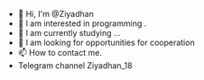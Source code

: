 - 👋 Hi, I'm @Ziyadhan
- 👀 I am interested in programming .
- 🌱 I am currently studying ...
- 💞️ I am looking for opportunities for cooperation
- 📫 How to contact me.
- Telegram channel Ziyadhan_18
